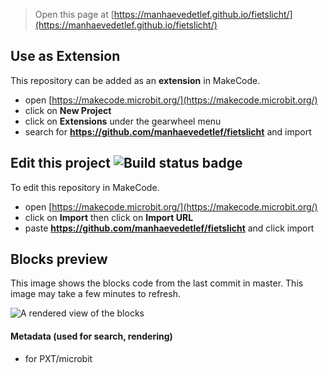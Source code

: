 
> Open this page at [https://manhaevedetlef.github.io/fietslicht/](https://manhaevedetlef.github.io/fietslicht/)

## Use as Extension

This repository can be added as an **extension** in MakeCode.

* open [https://makecode.microbit.org/](https://makecode.microbit.org/)
* click on **New Project**
* click on **Extensions** under the gearwheel menu
* search for **https://github.com/manhaevedetlef/fietslicht** and import

## Edit this project ![Build status badge](https://github.com/manhaevedetlef/fietslicht/workflows/MakeCode/badge.svg)

To edit this repository in MakeCode.

* open [https://makecode.microbit.org/](https://makecode.microbit.org/)
* click on **Import** then click on **Import URL**
* paste **https://github.com/manhaevedetlef/fietslicht** and click import

## Blocks preview

This image shows the blocks code from the last commit in master.
This image may take a few minutes to refresh.

![A rendered view of the blocks](https://github.com/manhaevedetlef/fietslicht/raw/master/.github/makecode/blocks.png)

#### Metadata (used for search, rendering)

* for PXT/microbit
<script src="https://makecode.com/gh-pages-embed.js"></script><script>makeCodeRender("{{ site.makecode.home_url }}", "{{ site.github.owner_name }}/{{ site.github.repository_name }}");</script>
